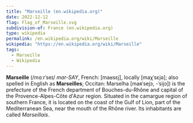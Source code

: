 ```yaml
---
title: "Marseille (en.wikipedia.org)"
date: 2022-12-12
flag: Flag_of_Marseille.svg
subdivision-of: France (en.wikipedia.org)
type: wikipedia
permalink: /en.wikipedia.org/wiki/Marseille
wikipedia: "https://en.wikipedia.org/wiki/Marseille"
tags:
  - Marseille
  - Wikipedia
---
```

**Marseille** (/mɑːrˈseɪ/ *mar-SAY*, French: [maʁsɛj], locally [maχˈsɛjə]; also spelled in English as **Marseilles**; Occitan: Marselha [maʀˈsejɔ, -ˈsijɔ]) is the prefecture of the French department of Bouches-du-Rhône and capital of the Provence-Alpes-Côte d'Azur region. Situated in the camargue region of southern France, it is located on the coast of the Gulf of Lion, part of the Mediterranean Sea, near the mouth of the Rhône river. Its inhabitants are called *Marseillais*.